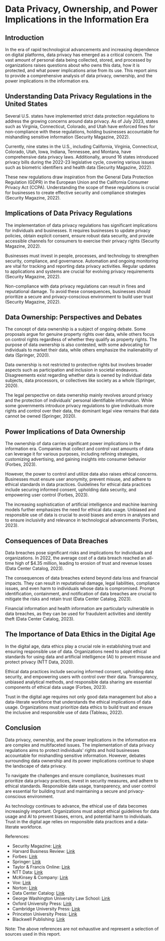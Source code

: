 # Data Privacy, Ownership, and Power Implications in the Information Era

## Introduction

In the era of rapid technological advancements and increasing dependence on digital platforms, data privacy has emerged as a critical concern. The vast amount of personal data being collected, stored, and processed by organizations raises questions about who owns this data, how it is protected, and what power implications arise from its use. This report aims to provide a comprehensive analysis of data privacy, ownership, and the power implications in the information era.

## Understanding Data Privacy Regulations in the United States

Several U.S. states have implemented strict data protection regulations to address the growing concerns around data privacy. As of July 2023, states such as Virginia, Connecticut, Colorado, and Utah have enforced fines for non-compliance with these regulations, holding businesses accountable for mishandling sensitive information (Security Magazine, 2022).

Currently, nine states in the U.S., including California, Virginia, Connecticut, Colorado, Utah, Iowa, Indiana, Tennessee, and Montana, have comprehensive data privacy laws. Additionally, around 16 states introduced privacy bills during the 2022-23 legislative cycle, covering various issues such as biometric identifiers and health data (Security Magazine, 2022).

These new regulations draw inspiration from the General Data Protection Regulation (GDPR) in the European Union and the California Consumer Privacy Act (CCPA). Understanding the scope of these regulations is crucial for businesses to create effective security and compliance strategies (Security Magazine, 2022).

## Implications of Data Privacy Regulations

The implementation of data privacy regulations has significant implications for individuals and businesses. It requires businesses to update privacy policies, obtain explicit consent, ensure robust data security, and provide accessible channels for consumers to exercise their privacy rights (Security Magazine, 2022).

Businesses must invest in people, processes, and technology to strengthen security, compliance, and governance. Automation and ongoing monitoring are vital for tracking and reporting data privacy activities. Regular updates to applications and systems are crucial for evolving privacy requirements (Security Magazine, 2022).

Non-compliance with data privacy regulations can result in fines and reputational damage. To avoid these consequences, businesses should prioritize a secure and privacy-conscious environment to build user trust (Security Magazine, 2022).

## Data Ownership: Perspectives and Debates

The concept of data ownership is a subject of ongoing debate. Some proposals argue for genuine property rights over data, while others focus on control rights regardless of whether they qualify as property rights. The purpose of data ownership is also contested, with some advocating for individuals to market their data, while others emphasize the inalienability of data (Springer, 2020).

Data ownership is not restricted to protective rights but involves broader aspects such as participation and inclusion in societal endeavors. Disagreements exist regarding whether data is owned by individual data subjects, data processors, or collectives like society as a whole (Springer, 2020).

The legal perspective on data ownership mainly revolves around privacy and the protection of individuals' personal identifiable information. While some governments introduce privacy regulations to give individuals more rights and control over their data, the dominant legal view remains that data cannot be owned (Springer, 2020).

## Power Implications of Data Ownership

The ownership of data carries significant power implications in the information era. Companies that collect and control vast amounts of data can leverage it for various purposes, including refining strategies, customizing advertising, and gaining insights into consumer behavior (Forbes, 2023).

However, the power to control and utilize data also raises ethical concerns. Businesses must ensure user anonymity, prevent misuse, and adhere to ethical standards in data practices. Guidelines for ethical data practices include securing informed consent, upholding data security, and empowering user control (Forbes, 2023).

The increasing sophistication of artificial intelligence and machine learning models further emphasizes the need for ethical data usage. Unbiased and responsible use of data is crucial to avoid biases and errors in analyses and to ensure inclusivity and relevance in technological advancements (Forbes, 2023).

## Consequences of Data Breaches

Data breaches pose significant risks and implications for individuals and organizations. In 2022, the average cost of a data breach reached an all-time high of $4.35 million, leading to erosion of trust and revenue losses (Data Center Catalog, 2023).

The consequences of data breaches extend beyond data loss and financial impacts. They can result in reputational damage, legal liabilities, compliance issues, and even harm to individuals whose data is compromised. Prompt identification, containment, and notification of data breaches are crucial to mitigate the risks and retain trust (Data Center Catalog, 2023).

Financial information and health information are particularly vulnerable in data breaches, as they can be used for fraudulent activities and identity theft (Data Center Catalog, 2023).

## The Importance of Data Ethics in the Digital Age

In the digital age, data ethics play a crucial role in establishing trust and ensuring responsible use of data. Organizations need to adopt ethical standards for using data and artificial intelligence (AI) to prevent misuse and protect privacy (NTT Data, 2020).

Ethical data practices include securing informed consent, upholding data security, and empowering users with control over their data. Transparency, unbiased analytical methods, and responsible data sharing are essential components of ethical data usage (Forbes, 2023).

Trust in the digital age requires not only good data management but also a data-literate workforce that understands the ethical implications of data usage. Organizations must prioritize data ethics to build trust and ensure the inclusive and responsible use of data (Tableau, 2022).

## Conclusion

Data privacy, ownership, and the power implications in the information era are complex and multifaceted issues. The implementation of data privacy regulations aims to protect individuals' rights and hold businesses accountable for mishandling sensitive information. However, debates surrounding data ownership and its power implications continue to shape the landscape of data privacy.

To navigate the challenges and ensure compliance, businesses must prioritize data privacy practices, invest in security measures, and adhere to ethical standards. Responsible data usage, transparency, and user control are essential for building trust and maintaining a secure and privacy-conscious environment.

As technology continues to advance, the ethical use of data becomes increasingly important. Organizations must adopt ethical guidelines for data usage and AI to prevent biases, errors, and potential harm to individuals. Trust in the digital age relies on responsible data practices and a data-literate workforce.

References:

- Security Magazine: [Link](https://www.securitymagazine.com/articles/99719-navigating-the-new-us-data-privacy-regulations)
- Harvard Business Review: [Link](https://hbr.org/2022/02/the-new-rules-of-data-privacy)
- Forbes: [Link](https://www.forbes.com/sites/conormurray/2023/04/21/us-data-privacy-protection-laws-a-comprehensive-guide/)
- Springer: [Link](https://link.springer.com/article/10.1007/s13347-020-00404-9)
- Taylor & Francis Online: [Link](https://www.tandfonline.com/doi/full/10.1080/2573234X.2021.1945961)
- NTT Data: [Link](https://us.nttdata.com/en/blog/2020/november/data-ethics-in-the-digital-age)
- McKinsey & Company: [Link](https://www.mckinsey.com/capabilities/mckinsey-digital/our-insights/tech-forward/ethical-data-usage-in-an-era-of-digital-technology-and-regulation)
- Vox: [Link](https://www.vox.com/the-goods/23031858/data-breach-data-loss-personal-consequences)
- Norton: [Link](https://www.forbes.com/advisor/business/what-is-data-breach/)
- Data Center Catalog: [Link](https://datacentercatalog.com/news/2023/understanding-the-consequences-of-data-breaches-risks-and-implications)
- George Washington University Law School: [Link](https://www.law.gwu.edu/)
- Oxford University Press: [Link](https://global.oup.com/academic/)
- Cambridge University Press: [Link](https://www.cambridge.org/)
- Princeton University Press: [Link](https://press.princeton.edu/)
- Blackwell Publishing: [Link](https://www.wiley.com/en-us/Blackwell+Publishing-p-9780470673383)

Note: The above references are not exhaustive and represent a selection of sources used in this report.